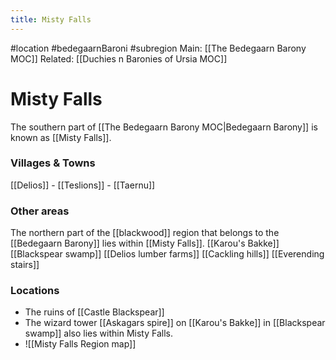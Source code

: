 ---title: Misty Falls---
#location #bedegaarnBaroni #subregion
Main: [[The Bedegaarn Barony MOC]] 
Related: [[Duchies n Baronies of Ursia MOC]]
# Misty Falls

The southern part of [[The Bedegaarn Barony MOC|Bedegaarn Barony]] is known as [[Misty Falls]]. 
### Villages & Towns
[[Delios]] - [[Teslions]] - [[Taernu]] 

### Other areas
The northern part of the [[blackwood]] region that belongs to the [[Bedegaarn Barony]] lies within [[Misty Falls]].
[[Karou's Bakke]]
[[Blackspear swamp]]
[[Delios lumber farms]]
[[Cackling hills]]
[[Everending stairs]]


### Locations
- The ruins of [[Castle Blackspear]] 
- The wizard tower [[Askagars spire]] on [[Karou's Bakke]] in [[Blackspear swamp]] also lies within Misty Falls.
- ![[Misty Falls Region map]]
